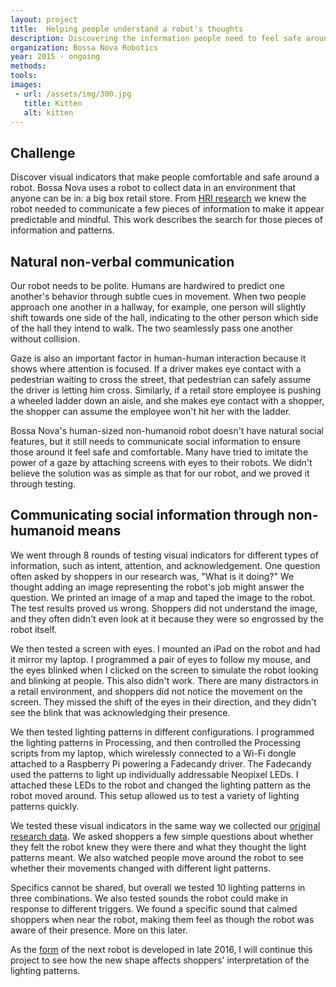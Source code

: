 ```yaml
---
layout: project
title:  Helping people understand a robot's thoughts
description: Discovering the information people need to feel safe around a robot, and designing lighting patterns to communicate that information.
organization: Bossa Nova Robotics
year: 2015 - ongoing
methods:
tools:
images: 
 - url: /assets/img/300.jpg
   title: Kitten
   alt: kitten
---
```


<h2 class="first">Challenge</h2>

Discover visual indicators that make people comfortable and safe around a robot. Bossa Nova uses a robot to collect data in an environment that anyone can be in: a big box retail store. From <a href="">HRI research</a> we knew the robot needed to communicate a few pieces of information to make it appear predictable and mindful. This work describes the search for those pieces of information and patterns. 

## Natural non-verbal communication

Our robot needs to be polite. Humans are hardwired to predict one another's behavior through subtle cues in movement. When two people approach one another in a hallway, for example, one person will slightly shift towards one side of the hall, indicating to the other person which side of the hall they intend to walk. The two seamlessly pass one another without collision. 

Gaze is also an important factor in human-human interaction because it shows where attention is focused. If a driver makes eye contact with a pedestrian waiting to cross the street, that pedestrian can safely assume the driver is letting him cross. Similarly, if a retail store employee is pushing a wheeled ladder down an aisle, and she makes eye contact with a shopper, the shopper can assume the employee won't hit her with the ladder.

Bossa Nova's human-sized non-humanoid robot doesn't have natural social features, but it still needs to communicate social information to ensure those around it feel safe and comfortable. Many have tried to imitate the power of a gaze by attaching screens with eyes to their robots. We didn't believe the solution was as simple as that for our robot, and we proved it through testing.

## Communicating social information through non-humanoid means

We went through 8 rounds of testing visual indicators for different types of information, such as intent, attention, and acknowledgement. One question often asked by shoppers in our research was, "What is it doing?" We thought adding an image representing the robot's job might answer the question. We printed an image of a map and taped the image to the robot. The test results proved us wrong. Shoppers did not understand the image, and they often didn't even look at it because they were so engrossed by the robot itself.

We then tested a screen with eyes. I mounted an iPad on the robot and had it mirror my laptop. I programmed a pair of eyes to follow my mouse, and the eyes blinked when I clicked on the screen to simulate the robot looking and blinking at people. This also didn't work. There are many distractors in a retail environment, and shoppers did not notice the movement on the screen. They missed the shift of the eyes in their direction, and they didn't see the blink that was acknowledging their presence. 

We then tested lighting patterns in different configurations. I programmed the lighting patterns in Processing, and then controlled the Processing scripts from my laptop, which wirelessly connected to a Wi-Fi dongle attached to a Raspberry Pi powering a Fadecandy driver. The Fadecandy used the patterns to light up individually addressable Neopixel LEDs. I attached these LEDs to the robot and changed the lighting pattern as the robot moved around. This setup allowed us to test a variety of lighting patterns quickly.

We tested these visual indicators in the same way we collected our <a href="">original research data</a>. We asked shoppers a few simple questions about whether they felt the robot knew they were there and what they thought the light patterns meant. We also watched people move around the robot to see whether their movements changed with different light patterns. 

Specifics cannot be shared, but overall we tested 10 lighting patterns in three combinations. We also tested sounds the robot could make in response to different triggers. We found a specific sound that calmed shoppers when near the robot, making them feel as though the robot was aware of their presence. More on this later.

As the <a href="">form</a> of the next robot is developed in late 2016, I will continue this project to see how the new shape affects shoppers' interpretation of the lighting patterns.